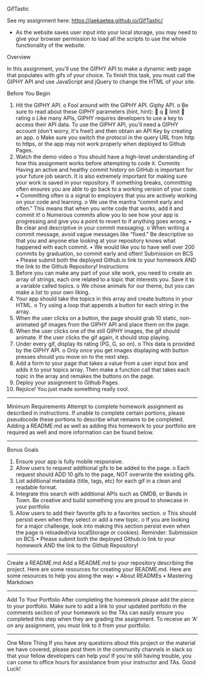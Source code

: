 GifTastic

See my assignment here: https://jaekaetea.github.io/GifTastic/

-   As the website saves user input into your local storage, you may need to give your browser permission to load all the scripts to use the whole functionality of the website.  

Overview

In this assignment, you'll use the GIPHY API to make a dynamic web page that populates with gifs of your choice. To finish this task, you must call the GIPHY API and use JavaScript and jQuery to change the HTML of your site.
 
Before You Begin
1.	Hit the GIPHY API.
    o	Fool around with the GIPHY API. Giphy API.
    o	Be sure to read about these GIPHY parameters (hint, hint):
        	q
        	limit
        	rating
    o	Like many APIs, GIPHY requires developers to use a key to access their API data. To use the GIPHY API, you'll need a GIPHY account (don't worry, it's free!) and then obtain an API Key by creating an app.
    o	Make sure you switch the protocol in the query URL from http to https, or the app may not work properly when deployed to Github Pages.
2.	Watch the demo video
    o	You should have a high-level understanding of how this assignment works before attempting to code it.
    Commits
    Having an active and healthy commit history on GitHub is important for your future job search. It is also extremely important for making sure your work is saved in your repository. If something breaks, committing often ensures you are able to go back to a working version of your code.
        •	Committing often is a signal to employers that you are actively working on your code and learning.
    o	We use the mantra “commit early and often.” This means that when you write code that works, add it and commit it!
    o	Numerous commits allow you to see how your app is progressing and give you a point to revert to if anything goes wrong.
        •	Be clear and descriptive in your commit messaging.
    o	When writing a commit message, avoid vague messages like "fixed." Be descriptive so that you and anyone else looking at your repository knows what happened with each commit.
        •	We would like you to have well over 200 commits by graduation, so commit early and often!
        Submission on BCS
        •	Please submit both the deployed Github.io link to your homework AND the link to the Github Repository!
Instructions
1.	Before you can make any part of your site work, you need to create an array of strings, each one related to a topic that interests you. Save it to a variable called topics.
    o	We chose animals for our theme, but you can make a list to your own liking.
2.	Your app should take the topics in this array and create buttons in your HTML.
    o	Try using a loop that appends a button for each string in the array.
3.	When the user clicks on a button, the page should grab 10 static, non-animated gif images from the GIPHY API and place them on the page.
4.	When the user clicks one of the still GIPHY images, the gif should animate. If the user clicks the gif again, it should stop playing.
5.	Under every gif, display its rating (PG, G, so on).
    o	This data is provided by the GIPHY API.
    o	Only once you get images displaying with button presses should you move on to the next step.
6.	Add a form to your page that takes a value from a user input box and adds it to your topics array. Then make a function call that takes each topic in the array and remakes the buttons on the page.
7.	Deploy your assignment to Github Pages.
8.	Rejoice! You just made something really cool.
________________________________________
Minimum Requirements
Attempt to complete homework assignment as described in instructions. If unable to complete certain portions, please pseudocode these portions to describe what remains to be completed. Adding a README.md as well as adding this homework to your portfolio are required as well and more information can be found below.
________________________________________
Bonus Goals
1.	Ensure your app is fully mobile responsive.
2.	Allow users to request additional gifs to be added to the page.
    o	Each request should ADD 10 gifs to the page, NOT overwrite the existing gifs.
3.	List additional metadata (title, tags, etc) for each gif in a clean and readable format.
4.	Integrate this search with additional APIs such as OMDB, or Bands in Town. Be creative and build something you are proud to showcase in your portfolio
5.	Allow users to add their favorite gifs to a favorites section.
    o	This should persist even when they select or add a new topic.
    o	If you are looking for a major challenge, look into making this section persist even when the page is reloaded(via localStorage or cookies).
    Reminder: Submission on BCS
        •	Please submit both the deployed Github.io link to your homework AND the link to the Github Repository!
________________________________________
Create a README.md
Add a README.md to your repository describing the project. Here are some resources for creating your README.md. Here are some resources to help you along the way:
•	About READMEs
•	Mastering Markdown
________________________________________
Add To Your Portfolio
After completing the homework please add the piece to your portfolio. Make sure to add a link to your updated portfolio in the comments section of your homework so the TAs can easily ensure you completed this step when they are grading the assignment. To receive an 'A' on any assignment, you must link to it from your portfolio.
________________________________________
One More Thing
If you have any questions about this project or the material we have covered, please post them in the community channels in slack so that your fellow developers can help you! If you're still having trouble, you can come to office hours for assistance from your instructor and TAs.
Good Luck!


